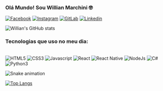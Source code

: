 
### Olá Mundo! Sou Willian Marchini 🤓
<!--Social-->
[![Facebook](https://img.shields.io/badge/Facebook-1877F2?style=for-the-badge&logo=facebook&logoColor=white)](https://www.facebook.com/willian.marchini) [![Instagram](https://img.shields.io/badge/Instagram-E4405F?style=for-the-badge&logo=instagram&logoColor=white)](https://www.instagram.com/willianmarchini/?hl=pt-br) [![GitLab](https://img.shields.io/badge/GitLab-330F63?style=for-the-badge&logo=gitlab&logoColor=white)](https://) [![Linkedin](https://img.shields.io/badge/LinkedIn-0077B5?style=for-the-badge&logo=linkedin&logoColor=white)](https://www.linkedin.com/in/willian-marchini-8766a612b/)

![Willian's GitHub stats](https://github-readme-stats.vercel.app/api?username=WillianMarchini&show_icons=true&theme=dracula)

### Tecnologias que uso no meu dia:

<div style="display: inline-block"></br>

<img align="center" alt="HTML5" src="https://img.shields.io/badge/HTML5-E34F26?style=for-the-badge&logo=html5&logoColor=white" />
<img align="center" alt="CSS3" src="https://img.shields.io/badge/CSS3-1572B6?style=for-the-badge&logo=css3&logoColor=white" />
<img align="center" alt="Javascript" src="https://img.shields.io/badge/JavaScript-F7DF1E?style=for-the-badge&logo=javascript&logoColor=black" />
<img align="center" alt="React" src="https://img.shields.io/badge/React-20232A?style=for-the-badge&logo=react&logoColor=61DAFB" />
<img align="center" alt="React Native" src="https://img.shields.io/badge/React_Native-20232A?style=for-the-badge&logo=react&logoColor=61DAFB" />
<img align="center" alt="NodeJs" src="https://img.shields.io/badge/Node.js-43853D?style=for-the-badge&logo=node.js&logoColor=white" />
<img align="center" alt="C#" src="https://img.shields.io/badge/C%23-239120?style=for-the-badge&logo=c-sharp&logoColor=white" />
<img align="center" alt="Python3" src="https://img.shields.io/badge/Python-3776AB?style=for-the-badge&logo=python&logoColor=white" />

</div>

![Snake animation](https://github.com/rafaballerini2/rafaballerini2/blob/output/github-contribution-grid-snake.svg)

<!--Games e afins
<div style="display: inline-block"></br>

<img align="center" alt="Playstation" src="https://img.shields.io/badge/PlayStation-003791?style=for-the-badge&logo=playstation&logoColor=white" />
<img align="center" alt="XBox" src="https://img.shields.io/badge/Xbox-107C10?style=for-the-badge&logo=xbox&logoColor=white" />
<img align="center" alt="Steam" src="https://img.shields.io/badge/Steam-000000?style=for-the-badge&logo=steam&logoColor=white" />
<img align="center" alt="Follows" src="https://img.shields.io/github/followers/{WillianMarchini}.svg?style=social&label=Follow&maxAge=2592000" />


</div> -->

[![Top Langs](https://github-readme-stats.vercel.app/api/top-langs/?username=WillianMarchini&layout=compact)](https://github.com/anuraghazra/github-readme-stats)
